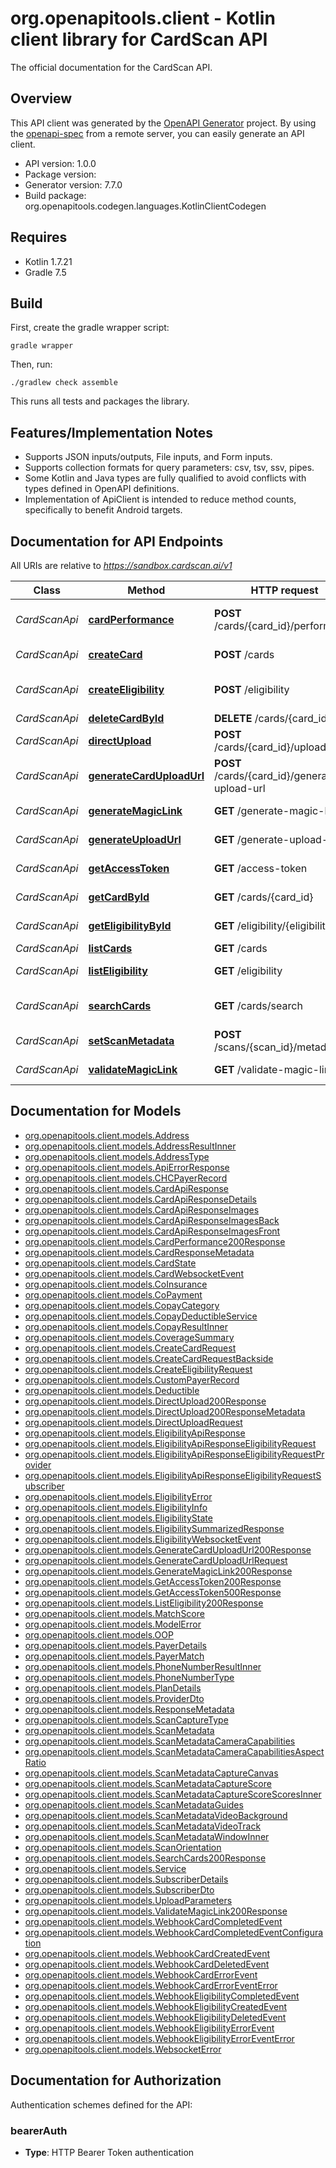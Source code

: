 # org.openapitools.client - Kotlin client library for CardScan API

The official documentation for the CardScan API.

## Overview
This API client was generated by the [OpenAPI Generator](https://openapi-generator.tech) project.  By using the [openapi-spec](https://github.com/OAI/OpenAPI-Specification) from a remote server, you can easily generate an API client.

- API version: 1.0.0
- Package version: 
- Generator version: 7.7.0
- Build package: org.openapitools.codegen.languages.KotlinClientCodegen

## Requires

* Kotlin 1.7.21
* Gradle 7.5

## Build

First, create the gradle wrapper script:

```
gradle wrapper
```

Then, run:

```
./gradlew check assemble
```

This runs all tests and packages the library.

## Features/Implementation Notes

* Supports JSON inputs/outputs, File inputs, and Form inputs.
* Supports collection formats for query parameters: csv, tsv, ssv, pipes.
* Some Kotlin and Java types are fully qualified to avoid conflicts with types defined in OpenAPI definitions.
* Implementation of ApiClient is intended to reduce method counts, specifically to benefit Android targets.

<a id="documentation-for-api-endpoints"></a>
## Documentation for API Endpoints

All URIs are relative to *https://sandbox.cardscan.ai/v1*

| Class | Method | HTTP request | Description |
| ------------ | ------------- | ------------- | ------------- |
| *CardScanApi* | [**cardPerformance**](docs/CardScanApi.md#cardperformance) | **POST** /cards/{card_id}/performance | Card - Send performance data |
| *CardScanApi* | [**createCard**](docs/CardScanApi.md#createcard) | **POST** /cards | Creates a new card |
| *CardScanApi* | [**createEligibility**](docs/CardScanApi.md#createeligibility) | **POST** /eligibility | Create Eligibility Record |
| *CardScanApi* | [**deleteCardById**](docs/CardScanApi.md#deletecardbyid) | **DELETE** /cards/{card_id} | Delete Card |
| *CardScanApi* | [**directUpload**](docs/CardScanApi.md#directupload) | **POST** /cards/{card_id}/upload | Direct Upload |
| *CardScanApi* | [**generateCardUploadUrl**](docs/CardScanApi.md#generatecarduploadurl) | **POST** /cards/{card_id}/generate-upload-url | Card - Generate Upload URL |
| *CardScanApi* | [**generateMagicLink**](docs/CardScanApi.md#generatemagiclink) | **GET** /generate-magic-link | Generate Magic Link |
| *CardScanApi* | [**generateUploadUrl**](docs/CardScanApi.md#generateuploadurl) | **GET** /generate-upload-url | Generate an upload URL |
| *CardScanApi* | [**getAccessToken**](docs/CardScanApi.md#getaccesstoken) | **GET** /access-token | Access Token |
| *CardScanApi* | [**getCardById**](docs/CardScanApi.md#getcardbyid) | **GET** /cards/{card_id} | Get Card by ID |
| *CardScanApi* | [**getEligibilityById**](docs/CardScanApi.md#geteligibilitybyid) | **GET** /eligibility/{eligibility_id} | Get Eligibility |
| *CardScanApi* | [**listCards**](docs/CardScanApi.md#listcards) | **GET** /cards | List Cards |
| *CardScanApi* | [**listEligibility**](docs/CardScanApi.md#listeligibility) | **GET** /eligibility | List Eligibility |
| *CardScanApi* | [**searchCards**](docs/CardScanApi.md#searchcards) | **GET** /cards/search | Search Cards (200) OK |
| *CardScanApi* | [**setScanMetadata**](docs/CardScanApi.md#setscanmetadata) | **POST** /scans/{scan_id}/metadata | Set Scan Metadata |
| *CardScanApi* | [**validateMagicLink**](docs/CardScanApi.md#validatemagiclink) | **GET** /validate-magic-link | Validate Magic Link |


<a id="documentation-for-models"></a>
## Documentation for Models

 - [org.openapitools.client.models.Address](docs/Address.md)
 - [org.openapitools.client.models.AddressResultInner](docs/AddressResultInner.md)
 - [org.openapitools.client.models.AddressType](docs/AddressType.md)
 - [org.openapitools.client.models.ApiErrorResponse](docs/ApiErrorResponse.md)
 - [org.openapitools.client.models.CHCPayerRecord](docs/CHCPayerRecord.md)
 - [org.openapitools.client.models.CardApiResponse](docs/CardApiResponse.md)
 - [org.openapitools.client.models.CardApiResponseDetails](docs/CardApiResponseDetails.md)
 - [org.openapitools.client.models.CardApiResponseImages](docs/CardApiResponseImages.md)
 - [org.openapitools.client.models.CardApiResponseImagesBack](docs/CardApiResponseImagesBack.md)
 - [org.openapitools.client.models.CardApiResponseImagesFront](docs/CardApiResponseImagesFront.md)
 - [org.openapitools.client.models.CardPerformance200Response](docs/CardPerformance200Response.md)
 - [org.openapitools.client.models.CardResponseMetadata](docs/CardResponseMetadata.md)
 - [org.openapitools.client.models.CardState](docs/CardState.md)
 - [org.openapitools.client.models.CardWebsocketEvent](docs/CardWebsocketEvent.md)
 - [org.openapitools.client.models.CoInsurance](docs/CoInsurance.md)
 - [org.openapitools.client.models.CoPayment](docs/CoPayment.md)
 - [org.openapitools.client.models.CopayCategory](docs/CopayCategory.md)
 - [org.openapitools.client.models.CopayDeductibleService](docs/CopayDeductibleService.md)
 - [org.openapitools.client.models.CopayResultInner](docs/CopayResultInner.md)
 - [org.openapitools.client.models.CoverageSummary](docs/CoverageSummary.md)
 - [org.openapitools.client.models.CreateCardRequest](docs/CreateCardRequest.md)
 - [org.openapitools.client.models.CreateCardRequestBackside](docs/CreateCardRequestBackside.md)
 - [org.openapitools.client.models.CreateEligibilityRequest](docs/CreateEligibilityRequest.md)
 - [org.openapitools.client.models.CustomPayerRecord](docs/CustomPayerRecord.md)
 - [org.openapitools.client.models.Deductible](docs/Deductible.md)
 - [org.openapitools.client.models.DirectUpload200Response](docs/DirectUpload200Response.md)
 - [org.openapitools.client.models.DirectUpload200ResponseMetadata](docs/DirectUpload200ResponseMetadata.md)
 - [org.openapitools.client.models.DirectUploadRequest](docs/DirectUploadRequest.md)
 - [org.openapitools.client.models.EligibilityApiResponse](docs/EligibilityApiResponse.md)
 - [org.openapitools.client.models.EligibilityApiResponseEligibilityRequest](docs/EligibilityApiResponseEligibilityRequest.md)
 - [org.openapitools.client.models.EligibilityApiResponseEligibilityRequestProvider](docs/EligibilityApiResponseEligibilityRequestProvider.md)
 - [org.openapitools.client.models.EligibilityApiResponseEligibilityRequestSubscriber](docs/EligibilityApiResponseEligibilityRequestSubscriber.md)
 - [org.openapitools.client.models.EligibilityError](docs/EligibilityError.md)
 - [org.openapitools.client.models.EligibilityInfo](docs/EligibilityInfo.md)
 - [org.openapitools.client.models.EligibilityState](docs/EligibilityState.md)
 - [org.openapitools.client.models.EligibilitySummarizedResponse](docs/EligibilitySummarizedResponse.md)
 - [org.openapitools.client.models.EligibilityWebsocketEvent](docs/EligibilityWebsocketEvent.md)
 - [org.openapitools.client.models.GenerateCardUploadUrl200Response](docs/GenerateCardUploadUrl200Response.md)
 - [org.openapitools.client.models.GenerateCardUploadUrlRequest](docs/GenerateCardUploadUrlRequest.md)
 - [org.openapitools.client.models.GenerateMagicLink200Response](docs/GenerateMagicLink200Response.md)
 - [org.openapitools.client.models.GetAccessToken200Response](docs/GetAccessToken200Response.md)
 - [org.openapitools.client.models.GetAccessToken500Response](docs/GetAccessToken500Response.md)
 - [org.openapitools.client.models.ListEligibility200Response](docs/ListEligibility200Response.md)
 - [org.openapitools.client.models.MatchScore](docs/MatchScore.md)
 - [org.openapitools.client.models.ModelError](docs/ModelError.md)
 - [org.openapitools.client.models.OOP](docs/OOP.md)
 - [org.openapitools.client.models.PayerDetails](docs/PayerDetails.md)
 - [org.openapitools.client.models.PayerMatch](docs/PayerMatch.md)
 - [org.openapitools.client.models.PhoneNumberResultInner](docs/PhoneNumberResultInner.md)
 - [org.openapitools.client.models.PhoneNumberType](docs/PhoneNumberType.md)
 - [org.openapitools.client.models.PlanDetails](docs/PlanDetails.md)
 - [org.openapitools.client.models.ProviderDto](docs/ProviderDto.md)
 - [org.openapitools.client.models.ResponseMetadata](docs/ResponseMetadata.md)
 - [org.openapitools.client.models.ScanCaptureType](docs/ScanCaptureType.md)
 - [org.openapitools.client.models.ScanMetadata](docs/ScanMetadata.md)
 - [org.openapitools.client.models.ScanMetadataCameraCapabilities](docs/ScanMetadataCameraCapabilities.md)
 - [org.openapitools.client.models.ScanMetadataCameraCapabilitiesAspectRatio](docs/ScanMetadataCameraCapabilitiesAspectRatio.md)
 - [org.openapitools.client.models.ScanMetadataCaptureCanvas](docs/ScanMetadataCaptureCanvas.md)
 - [org.openapitools.client.models.ScanMetadataCaptureScore](docs/ScanMetadataCaptureScore.md)
 - [org.openapitools.client.models.ScanMetadataCaptureScoreScoresInner](docs/ScanMetadataCaptureScoreScoresInner.md)
 - [org.openapitools.client.models.ScanMetadataGuides](docs/ScanMetadataGuides.md)
 - [org.openapitools.client.models.ScanMetadataVideoBackground](docs/ScanMetadataVideoBackground.md)
 - [org.openapitools.client.models.ScanMetadataVideoTrack](docs/ScanMetadataVideoTrack.md)
 - [org.openapitools.client.models.ScanMetadataWindowInner](docs/ScanMetadataWindowInner.md)
 - [org.openapitools.client.models.ScanOrientation](docs/ScanOrientation.md)
 - [org.openapitools.client.models.SearchCards200Response](docs/SearchCards200Response.md)
 - [org.openapitools.client.models.Service](docs/Service.md)
 - [org.openapitools.client.models.SubscriberDetails](docs/SubscriberDetails.md)
 - [org.openapitools.client.models.SubscriberDto](docs/SubscriberDto.md)
 - [org.openapitools.client.models.UploadParameters](docs/UploadParameters.md)
 - [org.openapitools.client.models.ValidateMagicLink200Response](docs/ValidateMagicLink200Response.md)
 - [org.openapitools.client.models.WebhookCardCompletedEvent](docs/WebhookCardCompletedEvent.md)
 - [org.openapitools.client.models.WebhookCardCompletedEventConfiguration](docs/WebhookCardCompletedEventConfiguration.md)
 - [org.openapitools.client.models.WebhookCardCreatedEvent](docs/WebhookCardCreatedEvent.md)
 - [org.openapitools.client.models.WebhookCardDeletedEvent](docs/WebhookCardDeletedEvent.md)
 - [org.openapitools.client.models.WebhookCardErrorEvent](docs/WebhookCardErrorEvent.md)
 - [org.openapitools.client.models.WebhookCardErrorEventError](docs/WebhookCardErrorEventError.md)
 - [org.openapitools.client.models.WebhookEligibilityCompletedEvent](docs/WebhookEligibilityCompletedEvent.md)
 - [org.openapitools.client.models.WebhookEligibilityCreatedEvent](docs/WebhookEligibilityCreatedEvent.md)
 - [org.openapitools.client.models.WebhookEligibilityDeletedEvent](docs/WebhookEligibilityDeletedEvent.md)
 - [org.openapitools.client.models.WebhookEligibilityErrorEvent](docs/WebhookEligibilityErrorEvent.md)
 - [org.openapitools.client.models.WebhookEligibilityErrorEventError](docs/WebhookEligibilityErrorEventError.md)
 - [org.openapitools.client.models.WebsocketError](docs/WebsocketError.md)


<a id="documentation-for-authorization"></a>
## Documentation for Authorization


Authentication schemes defined for the API:
<a id="bearerAuth"></a>
### bearerAuth

- **Type**: HTTP Bearer Token authentication


